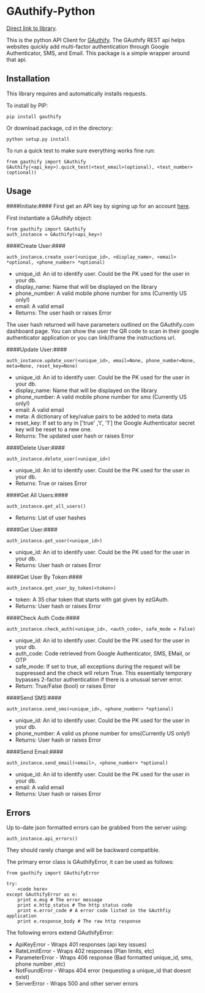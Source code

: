 GAuthify-Python
===============
[Direct link to library](https://github.com/GAuthify/GAuthify-Python).

This is the python API Client for [GAuthify](https://www.gauthify.com). The GAuthify REST api helps websites quickly add multi-factor authentication through Google Authenticator, SMS, and Email. This package is a simple wrapper around that api.


Installation
--------------
This library requires and automatically installs requests.

To install by PIP:

    pip install gauthify

Or download package, cd in the directory:

    python setup.py install

To run a quick test to make sure everything works fine run:

    from gauthify import GAuthify
    GAuthify(<api_key>).quick_test(<test_email>(optional), <test_number>(optional))

Usage
--------------
####Initiate:####
First get an API key by signing up for an account [here](http://www.gauthify.com).

First instantiate a GAuthify object:

    from gauthify import GAuthify
    auth_instance = GAuthify(<api_key>)


####Create User:####

    auth_instance.create_user(<unique_id>, <display_name>, <email> *optional, <phone_number> *optional)

* unique_id: An id to identify user. Could be the PK used for the user in your db.
* display_name: Name that will be displayed on the library
* phone_number: A valid mobile phone number for sms (Currently US only!)
* email: A valid email
* Returns: The user hash or raises Error

The user hash returned will have parameters outlined on the GAuthify.com dashboard page. You can show the user the QR code to scan in their google authenticator application or you can link/iframe the instructions url.

####Update User:####

    auth_instance.update_user(<unique_id>, email=None, phone_number=None, meta=None, reset_key=None)

* unique_id: An id to identify user. Could be the PK used for the user in your db.
* display_name: Name that will be displayed on the library
* phone_number: A valid mobile phone number for sms (Currently US only!)
* email: A valid email
* meta: A dictionary of key/value pairs to be added to meta data
* reset_key: If set to any in ['true' ,'t', '1'] the Google Authenticator secret key will be reset to a new one.
* Returns: The updated user hash or raises Error


####Delete User:####

    auth_instance.delete_user(<unique_id>)

* unique_id: An id to identify user. Could be the PK used for the user in your db.
* Returns: True or raises Error

####Get All Users:####

    auth_instance.get_all_users()
* Returns: List of user hashes

####Get User:####

    auth_instance.get_user(<unique_id>)

* unique_id: An id to identify user. Could be the PK used for the user in your db.
* Returns: User hash or raises Error

####Get User By Token:####

    auth_instance.get_user_by_token(<token>)

* token: A 35 char token that starts with gat given by ezGAuth.
* Returns: User hash or raises Error

####Check Auth Code:####

    auth_instance.check_auth(<unique_id>, <auth_code>, safe_mode = False)

* unique_id: An id to identify user. Could be the PK used for the user in your db.
* auth_code: Code retrieved from Google Authenticator, SMS, EMail, or OTP
* safe_mode: If set to true, all exceptions during the request will be suppressed and the check will return True. This essentially temporary bypasses 2-factor authentication if there is a unusual server error.
* Return: True/False (bool) or raises Error


####Send SMS:####

    auth_instance.send_sms(<unique_id>, <phone_number> *optional)

* unique_id: An id to identify user. Could be the PK used for the user in your db.
* phone_number: A valid us phone number for sms(Currently US only!)
* Returns: User hash or raises Error

####Send Email:####

    auth_instance.send_email(<email>, <phone_number> *optional)

* unique_id: An id to identify user. Could be the PK used for the user in your db.
* email: A valid email
* Returns: User hash or raises Error

Errors
--------------
Up to-date json formatted errors can be grabbed from the server using:

    auth_instance.api_errors()

They should rarely change and will be backward compatible.

The primary error class is GAuthifyError, it can be used as follows:

    from gauthify import GAuthifyError

    try:
        <code here>
    except GAuthifyError as e:
        print e.msg # The error message
        print e.http_status # The http status code
        print e.error_code # A error code listed in the GAuthfiy application
        print e.response_body # The raw http response

The following errors extend GAuthifyError:

* ApiKeyError - Wraps 401 responses (api key issues)
* RateLimitError - Wraps 402 responses (Plan limits, etc)
* ParameterError - Wraps 406 response (Bad formatted unique_id, sms, phone number ,etc)
* NotFoundError - Wraps 404 error (requesting a unique_id that doesnt exist)
* ServerError - Wraps 500 and other server errors
